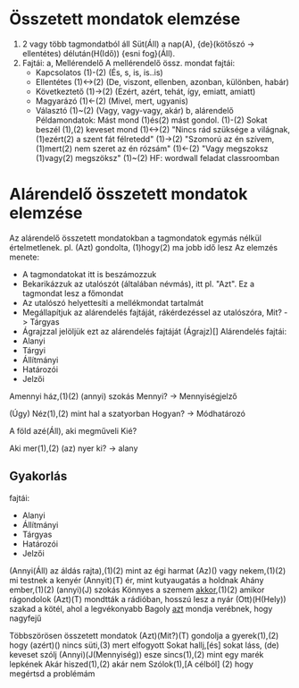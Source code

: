 # Összetett mondatok elemzése
1. 2 vagy több tagmondatból áll
Süt(Áll) a nap(A), {de}(kötőszó -> ellentétes) délután(H(Idő)) {esni fog}(Áll).
2. Fajtái:
  a, Mellérendelő
    A mellérendelő össz. mondat fajtái:
      - Kapcsolatos (1)-(2) (És, s, is, is..is)
      - Ellentétes (1)<->(2) (De, viszont, ellenben, azonban, különben, habár)
      - Következtető (1)->(2) (Ezért, azért, tehát, így, emiatt, amiatt)
      - Magyarázó (1)<-(2) (Mivel, mert, ugyanis)
      - Választó (1)~(2) (Vagy, vagy-vagy, akár)
  b, alárendelő
Példamondatok:
Mást mond (1)és(2) mást gondol. (1)-(2)
Sokat beszél (1),(2) keveset mond (1)<->(2)
"Nincs rád szüksége a világnak,(1)ezért(2) a szent fát félretedd" (1)->(2)
"Szomorú az én szívem, (1)mert(2) nem szeret az én rózsám" (1)<-(2)
"Vagy megszoksz (1)vagy(2) megszöksz" (1)~(2)
HF: wordwall feladat classroomban

# Alárendelő összetett mondatok elemzése
Az alárendelő összetett mondatokban a tagmondatok egymás nélkül értelmetlenek. pl. (Azt) gondolta, (1)hogy(2) ma jobb idő lesz
Az elemzés menete:
- A tagmondatokat itt is beszámozzuk
- Bekarikázzuk az utalószót (általában névmás), itt pl. "Azt". Ez a tagmondat lesz a főmondat
- Az utalószó helyettesíti a mellékmondat tartalmát
- Megállapítjuk az alárendelés fajtáját, rákérdezéssel az utalószóra, Mit? -> Tárgyas
- Ágrajzzal jelöljük ezt az alárendelés fajtáját
(Ágrajz)[]
Alárendelés fajtái:
- Alanyi
- Tárgyi
- Állítmányi
- Határozói
- Jelzői

Amennyi ház,(1)(2) (annyi) szokás
Mennyi? -> Mennyiségjelző

(Úgy) Néz(1),(2) mint hal a szatyorban
Hogyan? -> Módhatározó

A föld azé(Áll), aki megműveli
Kié?

Aki mer(1),(2) (az) nyer
ki? -> alany

## Gyakorlás
fajtái:
- Alanyi
- Állítmányi
- Tárgyas
- Határozói
- Jelzői

(Annyi(Áll) az áldás rajta),(1)(2) mint az égi harmat
(Az)() vagy nekem,(1)(2) mi testnek a kenyér
(Annyit)(T) ér, mint kutyaugatás a holdnak 
Ahány ember,(1)(2) (annyi)(J) szokás
Könnyes a szemem [akkor](H(Idő)),(1)(2) amikor rágondolok 
(Azt)(T) mondtták a rádióban, hosszú lesz a nyár
(Ott)(H(Hely)) szakad a kötél, ahol a legvékonyabb
Bagoly [azt](T) mondja verébnek, hogy nagyfejű


Többszörösen összetett mondatok
(Azt)(Mit?)(T) gondolja a gyerek(1),(2) hogy (azért)() nincs süti,(3) mert elfogyott
Sokat hallj,[és] sokat láss, (de) keveset szólj
(Annyi)(J(Mennyiség)) esze sincs(1),(2) mint egy marék lepkének
Akár hiszed(1),(2) akár nem
Szólok(1),[A célból] (2) hogy megértsd a problémám
